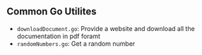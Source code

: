## Common Go Utilites

- `downloadDocument.go`: Provide a website and download all the documentation in pdf foramt
- `randomNumbers.go`: Get a random number
